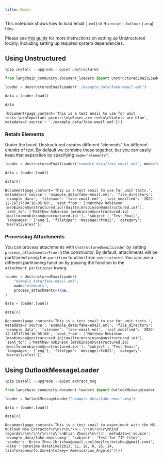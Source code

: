 ```yaml
---
title: Email
---
```


This notebook shows how to load email (`.eml`) or `Microsoft Outlook` (`.msg`) files.

Please see [this guide](/oss/integrations/providers/unstructured/) for more instructions on setting up Unstructured locally, including setting up required system dependencies.

## Using Unstructured

```python
%pip install --upgrade --quiet unstructured
```

```python
from langchain_community.document_loaders import UnstructuredEmailLoader

loader = UnstructuredEmailLoader("./example_data/fake-email.eml")

data = loader.load()

data
```

```output
[Document(page_content='This is a test email to use for unit tests.\n\nImportant points:\n\nRoses are red\n\nViolets are blue', metadata={'source': './example_data/fake-email.eml'})]
```

### Retain Elements

Under the hood, Unstructured creates different "elements" for different chunks of text. By default we combine those together, but you can easily keep that separation by specifying `mode="elements"`.

```python
loader = UnstructuredEmailLoader("example_data/fake-email.eml", mode="elements")

data = loader.load()

data[0]
```

```output
Document(page_content='This is a test email to use for unit tests.', metadata={'source': 'example_data/fake-email.eml', 'file_directory': 'example_data', 'filename': 'fake-email.eml', 'last_modified': '2022-12-16T17:04:16-05:00', 'sent_from': ['Matthew Robinson [mrobinson@unstructured.io](mailto:mrobinson@unstructured.io)'], 'sent_to': ['Matthew Robinson [mrobinson@unstructured.io](mailto:mrobinson@unstructured.io)'], 'subject': 'Test Email', 'languages': ['eng'], 'filetype': 'message/rfc822', 'category': 'NarrativeText'})
```

### Processing Attachments

You can process attachments with `UnstructuredEmailLoader` by setting `process_attachments=True` in the constructor. By default, attachments will be partitioned using the `partition` function from `unstructured`. You can use a different partitioning function by passing the function to the `attachment_partitioner` kwarg.

```python
loader = UnstructuredEmailLoader(
    "example_data/fake-email.eml",
    mode="elements",
    process_attachments=True,
)

data = loader.load()

data[0]
```

```output
Document(page_content='This is a test email to use for unit tests.', metadata={'source': 'example_data/fake-email.eml', 'file_directory': 'example_data', 'filename': 'fake-email.eml', 'last_modified': '2022-12-16T17:04:16-05:00', 'sent_from': ['Matthew Robinson [mrobinson@unstructured.io](mailto:mrobinson@unstructured.io)'], 'sent_to': ['Matthew Robinson [mrobinson@unstructured.io](mailto:mrobinson@unstructured.io)'], 'subject': 'Test Email', 'languages': ['eng'], 'filetype': 'message/rfc822', 'category': 'NarrativeText'})
```

## Using OutlookMessageLoader

```python
%pip install --upgrade --quiet extract_msg
```

```python
from langchain_community.document_loaders import OutlookMessageLoader

loader = OutlookMessageLoader("example_data/fake-email.msg")

data = loader.load()

data[0]
```

```output
Document(page_content='This is a test email to experiment with the MS Outlook MSG Extractor\r\n\r\n\r\n-- \r\n\r\n\r\nKind regards\r\n\r\n\r\n\r\n\r\nBrian Zhou\r\n\r\n', metadata={'source': 'example_data/fake-email.msg', 'subject': 'Test for TIF files', 'sender': 'Brian Zhou [brizhou@gmail.com](mailto:brizhou@gmail.com)', 'date': datetime.datetime(2013, 11, 18, 0, 26, 24, tzinfo=zoneinfo.ZoneInfo(key='America/Los_Angeles'))})
```

```python

```
